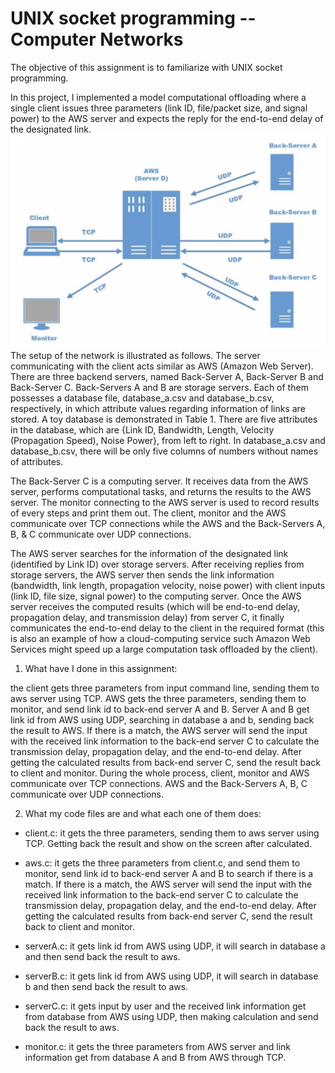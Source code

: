 # UNIX socket programming -- Computer Networks

The objective of this assignment is to familiarize with UNIX socket programming.

In this project, I implemented a model computational offloading where a single client issues three parameters (link ID, file/packet size, and signal power) to the AWS server and expects the reply for the end-to-end delay of the designated link.
![Illustration of the network.png](https://github.com/zhuoyiny/Socket-Programming/blob/master/Illustrationofthenetwork.png)
The setup of the network is illustrated as follows. The server communicating with the client acts similar as AWS (Amazon Web Server). There are three backend servers, named Back-Server A, Back-Server B and Back-Server C. Back-Servers A and B are storage servers. Each of them possesses a database file, database_a.csv and database_b.csv, respectively, in which attribute values regarding information of links are stored. A toy database is demonstrated in Table 1. There are five attributes in the database, which are {Link ID, Bandwidth, Length, Velocity (Propagation Speed), Noise Power}, from left to right. In database_a.csv and database_b.csv, there will be only five columns of numbers without names of attributes.

The Back-Server C is a computing server. It receives data from the AWS server, performs computational tasks, and returns the results to the AWS server. The monitor connecting to the AWS server is used to record results of every steps and print them out. The client, monitor and the AWS communicate over TCP connections while the AWS and the Back-Servers A, B, & C communicate over UDP connections.

The AWS server searches for the information of the designated link (identified by Link ID) over storage servers. After receiving replies from storage servers, the AWS server then sends the link information (bandwidth, link length, propagation velocity, noise power) with client inputs (link ID, file size, signal power) to the computing server. Once the AWS server receives the computed results (which will be end-to-end delay, propagation delay, and transmission delay) from server C, it finally communicates the end-to-end delay to the client in the required format (this is also an example of how a cloud-computing service such Amazon Web Services might speed up a large computation task offloaded by the client).


1. What have I done in this assignment:

the client gets three parameters from input command line, sending them to aws server using TCP. AWS gets the three parameters, sending them to monitor, and send link id to back-end server A and B. Server A and B get link id from AWS using UDP, searching in database a and b, sending back the result to AWS. If there is a match, the AWS server will send the input with the received link information to the back-end server C to calculate the transmission delay, propagation delay, and the end-to-end delay. After getting the calculated results from back-end server C, send the result back to client and monitor. During the whole process, client, monitor and AWS communicate over TCP connections. AWS and the Back-Servers A, B, C communicate over UDP connections.

2. What my code files are and what each one of them does:

- client.c: it gets the three parameters, sending them to aws server using TCP. Getting back the result and show on the screen after calculated.

- aws.c: it gets the three parameters from client.c, and send them to monitor, send link id to back-end server A and B to search if there is a match. If there is a match, the AWS server will send the input with the received link information to the back-end server C to calculate the transmission delay, propagation delay, and the end-to-end delay. After getting the calculated results from back-end server C, send the result back to client and monitor.

- serverA.c: it gets link id from AWS using UDP, it will search in database a and then send back the result to aws.

- serverB.c: it gets link id from AWS using UDP, it will search in database b and then send back the result to aws.

- serverC.c: it gets input by user and the received link information get from database from AWS using UDP, then making calculation and send back the result to aws.

- monitor.c: it gets the three parameters from AWS server and link information get from database A and B from AWS through TCP.
